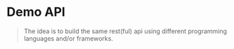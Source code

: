 # Demo API

> The idea is to build the same rest(ful) api using different programming languages and/or frameworks.
